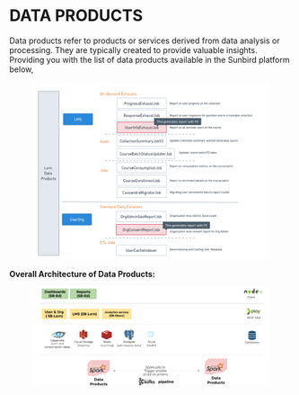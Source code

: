 # DATA PRODUCTS

Data products refer to products or services derived from data analysis or processing. They are typically created to provide valuable insights. Providing you with the list of data products available in the Sunbird platform below,

<figure><img src="../../../.gitbook/assets/Dataproducts_list.png" alt=""><figcaption></figcaption></figure>

**Overall Architecture of Data Products:**

<figure><img src="../../../.gitbook/assets/Diksha Architecture and Infrastructure (1)(1) (1).png" alt=""><figcaption></figcaption></figure>
